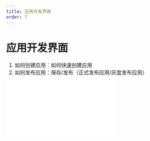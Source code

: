```yaml
---
title: 应用开发界面
order: 7
---
```

# 应用开发界面

  1. 如何创建应用：如何快速创建应用
  2. 如何发布应用：保存/发布（正式发布应用/灰度发布应用）

<iframe class="w-full aspect-video" src="//player.bilibili.com/player.html?isOutside=true&aid=114390347159116&bvid=BV1sMLvzfExB&cid=29579084699&p=1" scrolling="no" border="0" frameborder="no" framespacing="0" allowfullscreen="true"></iframe>
